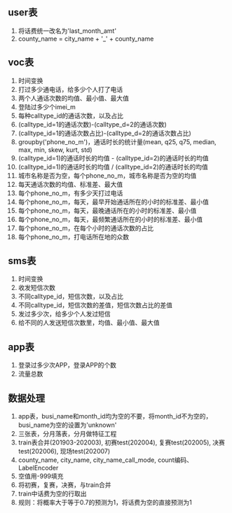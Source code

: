 ## user表
1. 将话费统一改名为'last_month_amt'
2. county_name = city_name + '_' + county_name

## voc表
1. 时间变换
2. 打过多少通电话，给多少个人打了电话
3. 两个人通话次数的均值、最小值、最大值
4. 登陆过多少个imei_m
5. 每种calltype_id的通话次数，以及占比
6. (calltype_id=1的通话次数)-(calltype_d=2的通话次数)
7. (calltype_id=1的通话次数占比)-(calltype_d=2的通话次数占比)
8. groupby('phone_no_m')，通话时长的统计量(mean, q25, q75, median, max, min, skew, kurt, std)
9. (calltype_id=1)的通话时长的均值 - (calltype_id=2)的通话时长的均值
10. (calltype_id=1)的通话时长的均值 / (calltype_id=2)的通话时长的均值
11. 城市名称是否为空，每个phone_no_m，城市名称是否为空的均值
12. 每天通话次数的均值、标准差、最大值
13. 每个phone_no_m，有多少天打过电话
14. 每个phone_no_m，每天，最早开始通话所在的小时的标准差、最小值
15. 每个phone_no_m，每天，最晚通话所在的小时的标准差、最小值
16. 每个phone_no_m，每天，最频繁通话所在的小时的标准差、最小值
17. 每个phone_no_m，在每个小时的通话次数的占比
18. 每个phone_no_m，打电话所在地的众数

## sms表
1. 时间变换
2. 收发短信次数
3. 不同calltype_id，短信次数，以及占比
4. 不同calltype_id，短信次数的差值，短信次数占比的差值
5. 发过多少次，给多少个人发过短信
6. 给不同的人发送短信次数里，均值、最小值、最大值

## app表
1. 登录过多少次APP，登录APP的个数
2. 流量总数

## 数据处理
1. app表，busi_name和month_id均为空的不要，将month_id不为空的，busi_name为空的设置为'unknown'
2. 三张表，分月落表，分月做特征工程
3. train表合并(201903-202003), 初赛test(202004), 复赛test(202005), 决赛test(202006), 现场test(202007)
4. county_name, city_name, city_name_call_mode, count编码、LabelEncoder
5. 空值用-999填充
6. 将初赛，复赛，决赛，与train合并
7. train中话费为空的行取出
8. 规则：将概率大于等于0.7的预测为1，将话费为空的直接预测为1